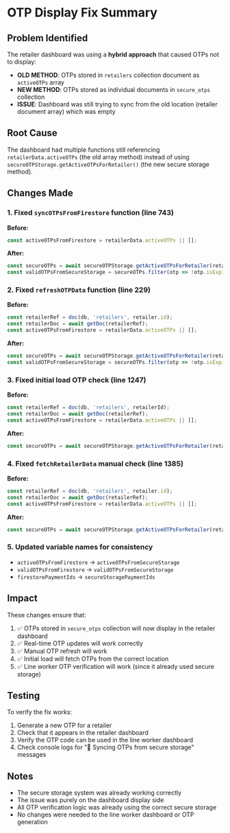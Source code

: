 # OTP Display Fix Summary

## Problem Identified
The retailer dashboard was using a **hybrid approach** that caused OTPs not to display:
- **OLD METHOD**: OTPs stored in `retailers` collection document as `activeOTPs` array
- **NEW METHOD**: OTPs stored as individual documents in `secure_otps` collection
- **ISSUE**: Dashboard was still trying to sync from the old location (retailer document array) which was empty

## Root Cause
The dashboard had multiple functions still referencing `retailerData.activeOTPs` (the old array method) instead of using `secureOTPStorage.getActiveOTPsForRetailer()` (the new secure storage method).

## Changes Made

### 1. Fixed `syncOTPsFromFirestore` function (line 743)
**Before:**
```javascript
const activeOTPsFromFirestore = retailerData.activeOTPs || [];
```
**After:**
```javascript
const secureOTPs = await secureOTPStorage.getActiveOTPsForRetailer(retailer.id);
const validOTPsFromSecureStorage = secureOTPs.filter(otp => !otp.isExpired);
```

### 2. Fixed `refreshOTPData` function (line 229)
**Before:**
```javascript
const retailerRef = doc(db, 'retailers', retailer.id);
const retailerDoc = await getDoc(retailerRef);
const activeOTPsFromFirestore = retailerData.activeOTPs || [];
```
**After:**
```javascript
const secureOTPs = await secureOTPStorage.getActiveOTPsForRetailer(retailer.id);
const validOTPsFromSecureStorage = secureOTPs.filter(otp => !otp.isExpired);
```

### 3. Fixed initial load OTP check (line 1247)
**Before:**
```javascript
const retailerRef = doc(db, 'retailers', retailerId);
const retailerDoc = await getDoc(retailerRef);
const activeOTPsFromFirestore = retailerData.activeOTPs || [];
```
**After:**
```javascript
const secureOTPs = await secureOTPStorage.getActiveOTPsForRetailer(retailerId);
```

### 4. Fixed `fetchRetailerData` manual check (line 1385)
**Before:**
```javascript
const retailerRef = doc(db, 'retailers', retailer.id);
const retailerDoc = await getDoc(retailerRef);
const activeOTPsFromFirestore = retailerData.activeOTPs || [];
```
**After:**
```javascript
const secureOTPs = await secureOTPStorage.getActiveOTPsForRetailer(retailer.id);
```

### 5. Updated variable names for consistency
- `activeOTPsFromFirestore` → `activeOTPsFromSecureStorage`
- `validOTPsFromFirestore` → `validOTPsFromSecureStorage`
- `firestorePaymentIds` → `secureStoragePaymentIds`

## Impact
These changes ensure that:
1. ✅ OTPs stored in `secure_otps` collection will now display in the retailer dashboard
2. ✅ Real-time OTP updates will work correctly
3. ✅ Manual OTP refresh will work
4. ✅ Initial load will fetch OTPs from the correct location
5. ✅ Line worker OTP verification will work (since it already used secure storage)

## Testing
To verify the fix works:
1. Generate a new OTP for a retailer
2. Check that it appears in the retailer dashboard
3. Verify the OTP code can be used in the line worker dashboard
4. Check console logs for "🔄 Syncing OTPs from secure storage" messages

## Notes
- The secure storage system was already working correctly
- The issue was purely on the dashboard display side
- All OTP verification logic was already using the correct secure storage
- No changes were needed to the line worker dashboard or OTP generation